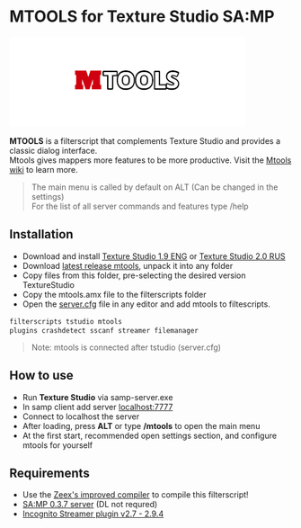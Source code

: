 # MTOOLS for Texture Studio SA:MP

![logo](/img/logo_mtools.png)

**MTOOLS** is a filterscript that complements Texture Studio and provides a classic dialog interface.  
Mtools gives mappers more features to be more productive. Visit the [Mtools wiki](https://github.com/ins1x/mtools/wiki) to learn more.  

> The main menu is called by default on ALT (Can be changed in the settings)  
For the list of all server commands and features type /help    

## Installation
* Download and install [Texture Studio 1.9 ENG](https://github.com/Pottus/Texture-Studio) or [Texture Studio 2.0 RUS](https://vk.com/@tip_mapper-texture-studio-20-rus) 
* Download [latest release mtools](https://github.com/ins1x/mtools/releases/tag/Release), unpack it into any folder
* Copy files from this folder, pre-selecting the desired version TextureStudio
* Copy the mtools.amx file to the filterscripts folder
* Open the [server.cfg](https://open.mp/docs/server/server.cfg) file in any editor and add mtools to filtescripts.

```
filterscripts tstudio mtools
plugins crashdetect sscanf streamer filemanager
```
> Note: mtools is connected after tstudio (server.cfg)  

## How to use
* Run **Texture Studio** via samp-server.exe
* In samp client add server [localhost:7777](samp://localhost:7777)
* Connect to localhost the server
* After loading, press **ALT** or type **/mtools** to open the main menu
* At the first start, recommended open settings section, and configure mtools for yourself

## Requirements
* Use the [Zeex's improved compiler](https://github.com/pawn-lang/compiler) to compile this filterscript!
* [SA:MP 0.3.7 server](https://www.sa-mp.com/download.php) (DL not requred)
* [Incognito Streamer plugin v2.7 - 2.9.4](https://github.com/samp-incognito/samp-streamer-plugin/releases)
